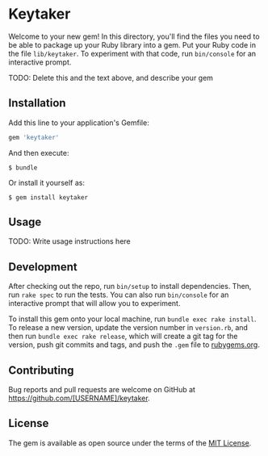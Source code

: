 # Keytaker

Welcome to your new gem! In this directory, you'll find the files you need to be able to package up your Ruby library into a gem. Put your Ruby code in the file `lib/keytaker`. To experiment with that code, run `bin/console` for an interactive prompt.

TODO: Delete this and the text above, and describe your gem

## Installation

Add this line to your application's Gemfile:

```ruby
gem 'keytaker'
```

And then execute:

    $ bundle

Or install it yourself as:

    $ gem install keytaker

## Usage

TODO: Write usage instructions here

## Development

After checking out the repo, run `bin/setup` to install dependencies. Then, run `rake spec` to run the tests. You can also run `bin/console` for an interactive prompt that will allow you to experiment.

To install this gem onto your local machine, run `bundle exec rake install`. To release a new version, update the version number in `version.rb`, and then run `bundle exec rake release`, which will create a git tag for the version, push git commits and tags, and push the `.gem` file to [rubygems.org](https://rubygems.org).

## Contributing

Bug reports and pull requests are welcome on GitHub at https://github.com/[USERNAME]/keytaker.


## License

The gem is available as open source under the terms of the [MIT License](http://opensource.org/licenses/MIT).

